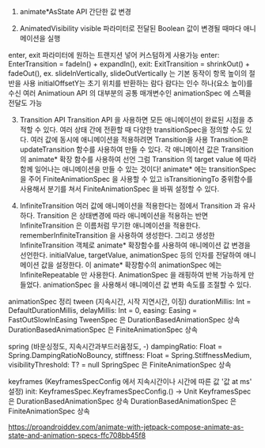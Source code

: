 1. animate*AsState API
간단한 값 변경

2. AnimatedVisibility
visible 파라미터로 전달된 Boolean 값이 변경될 때마다 애니메이션을 실행

enter, exit 파라미터에 원하는 트랜지션 넣어 커스텀하게 사용가능
enter: EnterTransition = fadeIn() + expandIn(),
exit: ExitTransition = shrinkOut() + fadeOut(),
ex. 
slideInVertically, slideOutVertically 는  기본 동작이 항목 높이의 절반을 사용
initialOffsetY는 초기 위치를 반환하는 람다
람다는 인수 하나(요소 높이)를 수신
여러 Animatioun API 의 대부분의 공통 매개변수인 animationSpec 에 스펙을 전달도 가능


3. Transition API
Transition API 을 사용하면 모든 애니메이션이 완료된 시점을 추적할 수 있다.
여러 상태 간에 전환할 때 다양한 transitionSpec을 정의할 수도 있다. 
여러 값에 동시에 애니메이션을 적용하려면 Transition을 사용
Transition은 updateTransition 함수를 사용하여 만들 수 있다.
각 애니메이션 값은 Transition의 animate* 확장 함수를 사용하여 선언
그럼 Transition 의 target value 에 따라 함께 일어나는 애니메이션을 만들 수 있는 것이다!
animate* 에는 transitionSpec 을 주어 FiniteAnimationSpec 을 사용할 수 있고
isTransitioningTo 중위함수를 사용해서 분기를 쳐서 FiniteAnimationSpec 을 바꿔 설정할 수 있다.

4. InfiniteTransition
여러 값에 애니메이션을 적용한다는 점에서 Transition 과 유사하다.
Transition 은 상태변경에 따라 애니메이션을 적용하는 반면 InfiniteTransition 은 이름처럼 무기한 애니메이션을 적용한다.
rememberInfiniteTransition 을 사용하여 생성한다.
그리고 생성한 InfiniteTransition 객체로 animate* 확장함수를 사용하여 애니메이션 값 변경을 선언한다.
initialValue, targetValue, animationSpec 등의 인자를 전달하여 애니메이션 값을 설정한다.
이 animate* 확장함수의 animationSpec 에는 InfiniteRepeatable 만 사용한다. AnimationSpec 을 래핑하여 반복 가능하게 만들었다.
animationSpec 을 사용해서 애니메이션 값 변화 속도를 조절할 수 있다.





animationSpec 정리
tween (지속시간, 시작 지연시간, 이징)
durationMillis: Int = DefaultDurationMillis,
delayMillis: Int = 0,
easing: Easing = FastOutSlowInEasing
TweenSpec 은 DurationBasedAnimationSpec 상속
DurationBasedAnimationSpec 은 FiniteAnimationSpec 상속

spring (바운싱정도, 지속시간과부드러움정도, -)
dampingRatio: Float = Spring.DampingRatioNoBouncy,
stiffness: Float = Spring.StiffnessMedium,
visibilityThreshold: T? = null
SpringSpec 은 FiniteAnimationSpec 상속


keyframes (KeyframesSpecConfig 에서 지속시간이나 시간에 따른 값 '값 at ms' 설정)
init: KeyframesSpec.KeyframesSpecConfig<T>.() -> Unit
KeyframesSpec 은 DurationBasedAnimationSpec 상속
DurationBasedAnimationSpec 은 FiniteAnimationSpec 상속

https://proandroiddev.com/animate-with-jetpack-compose-animate-as-state-and-animation-specs-ffc708bb45f8